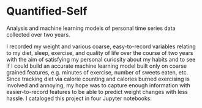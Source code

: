 # Quantified-Self

Analysis and machine learning models of personal time series data collected over two years.

I recorded my weight and various coarse, easy-to-record variables relating to my diet, sleep, exercise, and quality of
life over the course of two years with the aim of satisfying my personal curiosity about my habits and to see if I could
build an accurate machine learning model built only on coarse grained features, e.g. minutes of exercise, number of
sweets eaten, etc. Since tracking diet via calorie counting and calories burned exercising is involved and annoying, my
hope was to capture enough information with easier-to-record features to be able to predict weight changes with less
hassle. I cataloged this project in four Jupyter notebooks:


